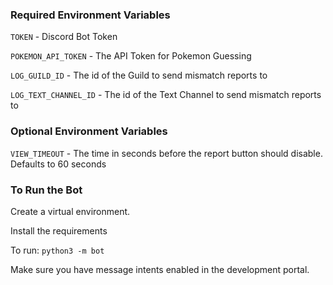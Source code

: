 
### Required Environment Variables
`TOKEN` - Discord Bot Token

`POKEMON_API_TOKEN` - The API Token for Pokemon Guessing

`LOG_GUILD_ID` - The id of the Guild to send mismatch reports to

`LOG_TEXT_CHANNEL_ID` - The id of the Text Channel to send mismatch reports to

### Optional Environment Variables
`VIEW_TIMEOUT` - The time in seconds before the report button should disable. Defaults to 60 seconds


### To Run the Bot
Create a virtual environment.

Install the requirements

To run: `python3 -m bot`

Make sure you have message intents enabled in the development portal.

